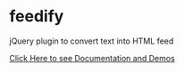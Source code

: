 feedify
=======

jQuery plugin to convert text into HTML feed

<a href="#">Click Here to see Documentation and Demos </a>


